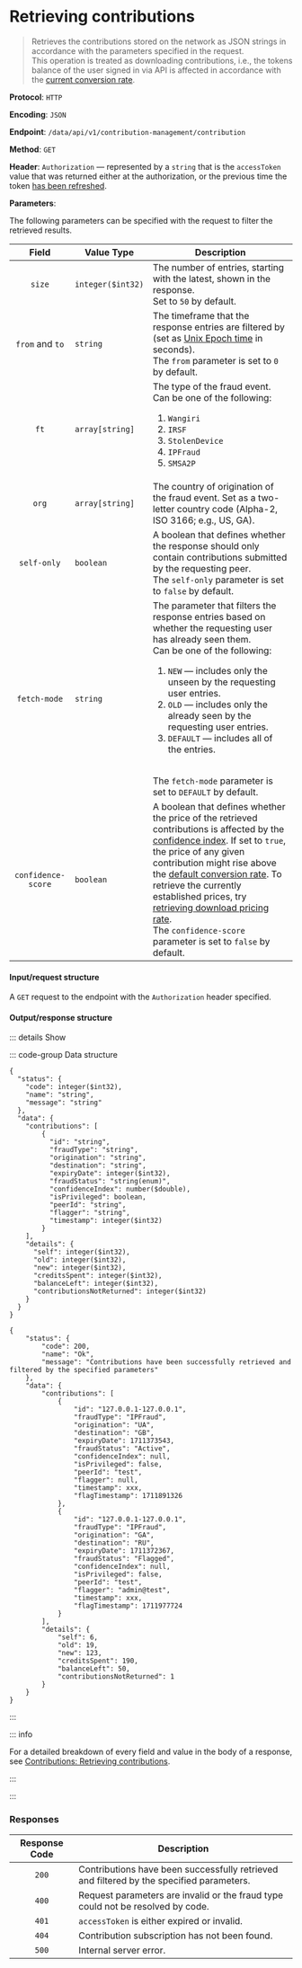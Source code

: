 # Retrieving contributions

> Retrieves the contributions stored on the network as JSON strings in accordance with the parameters specified in the request.\
> This operation is treated as downloading contributions, i.e., the tokens balance of the user signed in via API is affected in accordance with the [current conversion rate](../../overview/tokenomics.md#current-conversion-rate).

**Protocol**: `HTTP`

**Encoding**: `JSON`

**Endpoint**: `/data/api/v1/contribution-management/contribution`

**Method**: `GET`

**Header**: `Authorization` — represented by a `string` that is the `accessToken` value that was returned either at the authorization, or the previous time the token [has been refreshed](refreshing-authentication-tokens.md).

**Parameters**:

The following parameters can be specified with the request to filter the retrieved results.

| Field | Value Type | Description |
| :-: | --- | --- |
| `size` | `integer($int32)` | The number of entries, starting with the latest, shown in the response. <br> Set to `50` by default. |
| `from` and `to` | `string` | The timeframe that the response entries are filtered by (set as [Unix Epoch time](https://www.epochconverter.com/clock) in seconds). <br> The `from` parameter is set to `0` by default. |
| `ft` | `array[string]` | The type of the fraud event. <br> Can be one of the following: <ol><li>`Wangiri`</li><li>`IRSF`</li><li>`StolenDevice`</li><li>`IPFraud`</li><li>`SMSA2P`</li></ol> |
| `org` | `array[string]` | The country of origination of the fraud event. Set as a two-letter country code (Alpha-2, ISO 3166; e.g., US, GA). |
| `self-only` | `boolean` | A boolean that defines whether the response should only contain contributions submitted by the requesting peer. <br> The `self-only` parameter is set to `false` by default. |
| `fetch-mode` | `string` | The parameter that filters the response entries based on whether the requesting user has already seen them. <br> Can be one of the following: <ol><li>`NEW` — includes only the unseen by the requesting user entries.</li><li>`OLD` — includes only the already seen by the requesting user entries.</li><li>`DEFAULT` — includes all of the entries.</li></ol> <br> The `fetch-mode` parameter is set to `DEFAULT` by default. |
| `confidence-score` | `boolean` | A boolean that defines whether the price of the retrieved contributions is affected by the [confidence index](../../overview/tokenomics.md#confidence-index). If set to `true`, the price of any given contribution might rise above the [default conversion rate](../../overview/tokenomics.md#current-conversion-rate). To retrieve the currently established prices, try [retrieving download pricing rate](retrieving-pricing-rate.md). <br> The `confidence-score` parameter is set to `false` by default. |

#### Input/request structure

A `GET` request to the endpoint with the `Authorization` header specified.

#### Output/response structure

::: details Show

::: code-group Data structure

```json5 [Structure]
{
  "status": {
    "code": integer($int32),
    "name": "string",
    "message": "string"
  },
  "data": {
    "contributions": [
        {
          "id": "string",
          "fraudType": "string",
          "origination": "string",
          "destination": "string",
          "expiryDate": integer($int32),
          "fraudStatus": "string(enum)",
          "confidenceIndex": number($double),
          "isPrivileged": boolean,
          "peerId": "string",
          "flagger": "string",
          "timestamp": integer($int32)
        }
    ],
    "details": {
      "self": integer($int32),
      "old": integer($int32),
      "new": integer($int32),
      "creditsSpent": integer($int32),
      "balanceLeft": integer($int32),
      "contributionsNotReturned": integer($int32)
    }
  }
}
```

```json5 [Example]
{
    "status": {
        "code": 200,
        "name": "Ok",
        "message": "Contributions have been successfully retrieved and filtered by the specified parameters"
    },
    "data": {
        "contributions": [
            {
                "id": "127.0.0.1-127.0.0.1",
                "fraudType": "IPFraud",
                "origination": "UA",
                "destination": "GB",
                "expiryDate": 1711373543,
                "fraudStatus": "Active",
                "confidenceIndex": null,
                "isPrivileged": false,
                "peerId": "test",
                "flagger": null,
                "timestamp": xxx,
                "flagTimestamp": 1711891326
            },
            {
                "id": "127.0.0.1-127.0.0.1",
                "fraudType": "IPFraud",
                "origination": "GA",
                "destination": "RU",
                "expiryDate": 1711372367,
                "fraudStatus": "Flagged",
                "confidenceIndex": null,
                "isPrivileged": false,
                "peerId": "test",
                "flagger": "admin@test",
                "timestamp": xxx,
                "flagTimestamp": 1711977724
            }
        ],
        "details": {
            "self": 6,
            "old": 19,
            "new": 123,
            "creditsSpent": 190,
            "balanceLeft": 50,
            "contributionsNotReturned": 1
        }
    }
}
```

:::

::: info

For a detailed breakdown of every field and value in the body of a response, see [Contributions: Retrieving contributions](../../overview/contributions.md#retrieving-contributions).

:::

:::

### Responses

| Response Code | Description |
| :-: | --- |
| `200` | Contributions have been successfully retrieved and filtered by the specified parameters. |
| `400` | Request parameters are invalid or the fraud type could not be resolved by code. |
| `401` | `accessToken` is either expired or invalid. |
| `404` | Contribution subscription has not been found. |
| `500` | Internal server error. |
